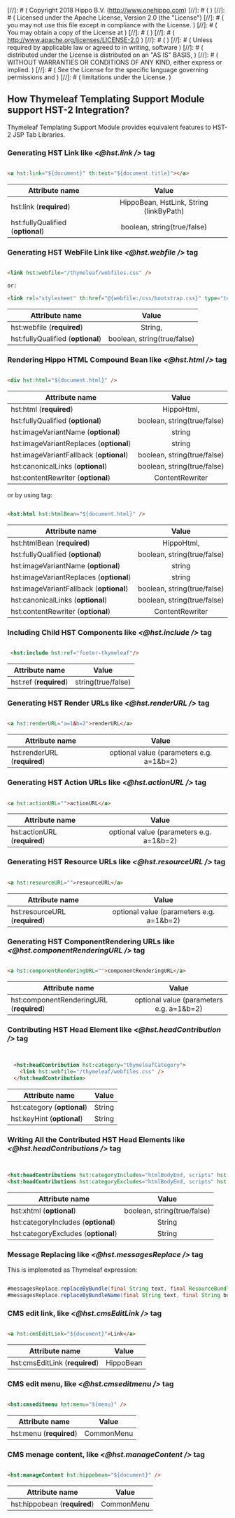 
[//]: # (  Copyright 2018 Hippo B.V. (http://www.onehippo.com)
[//]: # (  )
[//]: # (  Licensed under the Apache License, Version 2.0 (the "License")
[//]: # (  you may not use this file except in compliance with the License.  )
[//]: # (  You may obtain a copy of the License at  )
[//]: # (  )
[//]: # (       http://www.apache.org/licenses/LICENSE-2.0  )
[//]: # (  )
[//]: # (  Unless required by applicable law or agreed to in writing, software  )
[//]: # (  distributed under the License is distributed on an "AS IS" BASIS,  )
[//]: # (  WITHOUT WARRANTIES OR CONDITIONS OF ANY KIND, either express or implied.  )
[//]: # (  See the License for the specific language governing permissions and  )
[//]: # (  limitations under the License.  )

## How Thymeleaf Templating Support Module support HST-2 Integration?

Thymeleaf Templating Support Module provides equivalent features to HST-2 JSP Tab Libraries.

### Generating HST Link like *<@hst.link />* tag

```html

<a hst:link="${document}" th:text="${document.title}"></a>

```

| Attribute name                        | Value         							|
| ---------------------                 |:----------------------------------------:	|
| hst:link (**required**)      		    | HippoBean, HstLink, String (linkByPath) 	|
| hst:fullyQualified (**optional**)     | boolean, string(true/false)    |



### Generating HST WebFile Link like *<@hst.webfile />* tag


```html

<link hst:webfile="/thymeleaf/webfiles.css" />

or:

<link rel="stylesheet" th:href="@{webfile:/css/bootstrap.css}" type="text/css"/>

```

| Attribute name                        | Value         							|
| ---------------------                 |:----------------------------------------:	|
| hst:webfile (**required**)      		| String,	|
| hst:fullyQualified (**optional**)     | boolean, string(true/false)    |



### Rendering Hippo HTML Compound Bean like *<@hst.html />* tag

```html

<div hst:html="${document.html}" />

```

| Attribute name                        | Value         							|
| ---------------------                 |:----------------------------------------:	|
| hst:html (**required**)      		| HippoHtml,	|
| hst:fullyQualified (**optional**)     | boolean, string(true/false)    |
| hst:imageVariantName (**optional**)     | string    |
| hst:imageVariantReplaces (**optional**)     | string    |
| hst:imageVariantFallback (**optional**)     | boolean, string(true/false)    |
| hst:canonicalLinks (**optional**)     | boolean, string(true/false)    |
| hst:contentRewriter (**optional**)     | ContentRewriter  |

or by using tag:

```html

<hst:html hst:htmlBean="${document.html}" />

```

| Attribute name                        | Value         							|
| ---------------------                 |:----------------------------------------:	|
| hst:htmlBean (**required**)      		| HippoHtml,	|
| hst:fullyQualified (**optional**)     | boolean, string(true/false)    |
| hst:imageVariantName (**optional**)     | string    |
| hst:imageVariantReplaces (**optional**)     | string    |
| hst:imageVariantFallback (**optional**)     | boolean, string(true/false)    |
| hst:canonicalLinks (**optional**)     | boolean, string(true/false)    |
| hst:contentRewriter (**optional**)     | ContentRewriter  |






### Including Child HST Components like *<@hst.include />* tag

```html

 <hst:include hst:ref="footer-thymeleaf"/>

```

| Attribute name                        | Value         							|
| ---------------------                 |:----------------------------------------:	|
| hst:ref (**required**)     | string(true/false)    |



### Generating HST Render URLs like *<@hst.renderURL />* tag


```html

<a hst:renderURL="a=1&b=2">renderURL</a>

```

| Attribute name                        | Value         							|
| ---------------------                 |:----------------------------------------:	|
| hst:renderURL (**required**)      		    | optional value (parameters e.g. a=1&b=2)	|




### Generating HST Action URLs like *<@hst.actionURL />* tag



```html

<a hst:actionURL="">actionURL</a>

```

| Attribute name                        | Value         							|
| ---------------------                 |:----------------------------------------:	|
| hst:actionURL (**required**)      		    | optional value (parameters e.g. a=1&b=2)	|




### Generating HST Resource URLs like *<@hst.resourceURL />* tag


```html

<a hst:resourceURL="">resourceURL</a>

```

| Attribute name                        | Value         							|
| ---------------------                 |:----------------------------------------:	|
| hst:resourceURL (**required**)      		    | optional value (parameters e.g. a=1&b=2)	|



### Generating HST ComponentRendering URLs like *<@hst.componentRenderingURL />* tag
```html

<a hst:componentRenderingURL="">componentRenderingURL</a>

```

| Attribute name                        | Value         							|
| ---------------------                 |:----------------------------------------:	|
| hst:componentRenderingURL (**required**)      		    | optional value (parameters e.g. a=1&b=2)	|



### Contributing HST Head Element like *<@hst.headContribution />* tag

```html


  <hst:headContribution hst:category="thymeleafCategory">
    <link hst:webfile="/thymeleaf/webfiles.css" />
  </hst:headContribution>

```

| Attribute name                        | Value         							|
| ---------------------                 |:----------------------------------------:	|
| hst:category (**optional**)      		    |  String  	|
| hst:keyHint (**optional**)      		    |  String  	|




### Writing All the Contributed HST Head Elements like *<@hst.headContributions />* tag


```html


<hst:headContributions hst:categoryIncludes="htmlBodyEnd, scripts" hst:xhtml="true"/>
<hst:headContributions hst:categoryExcludes="htmlBodyEnd, scripts" hst:xhtml="true" />

```

| Attribute name                        | Value         							|
| ---------------------                 |:----------------------------------------:	|
| hst:xhtml (**optional**)      		    |  boolean, string(true/false)   	|
| hst:categoryIncludes (**optional**)      		    |  String  	|
| hst:categoryExcludes (**optional**)      		    |  String  	|



### Message Replacing like *<@hst.messagesReplace />* tag
This is implemeted as Thymeleaf expression:

```java

#messagesReplace.replaceByBundle(final String text, final ResourceBundle bundle)
#messagesReplace.replaceByBundleName(final String text, final String bundleName)


```

### CMS edit link, like  *<@hst.cmsEditLink />* tag


```html

<a hst:cmsEditLink="${document}">Link</a>

```

| Attribute name                        | Value         							|
| ---------------------                 |:----------------------------------------:	|
| hst:cmsEditLink (**required**)      		    |  HippoBean   	|


### CMS edit menu, like  *<@hst.cmseditmenu />* tag


```html

<hst:cmseditmenu hst:menu="${menu}" />

```

| Attribute name                        | Value         							|
| ---------------------                 |:----------------------------------------:	|
| hst:menu (**required**)      		    |  CommonMenu   	|


### CMS menage content, like  *<@hst.manageContent />* tag


```html

<hst:manageContent hst:hippobean="${document}" />

```

| Attribute name                        | Value         							|
| ---------------------                 |:----------------------------------------:	|
| hst:hippobean (**required**)      		    |  CommonMenu   	|


